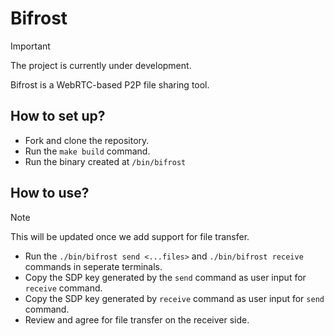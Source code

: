 # Bifrost

> [!IMPORTANT]  
> The project is currently under development.

Bifrost is a WebRTC-based P2P file sharing tool.

## How to set up?

* Fork and clone the repository.
* Run the `make build` command.
* Run the binary created at `/bin/bifrost`


## How to use?

> [!NOTE]  
> This will be updated once we add support for file transfer.

* Run the `./bin/bifrost send <...files>` and `./bin/bifrost receive` commands in seperate terminals.
* Copy the SDP key generated by the `send` command as user input for `receive` command.
* Copy the SDP key generated by `receive` command as user input for `send` command.
* Review and agree for file transfer on the receiver side.
